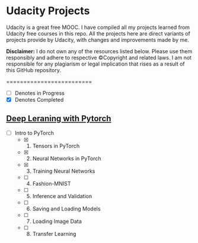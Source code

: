 # Udacity Projects
Udacity is a great free MOOC. I have compiled all my projects learned from Udacity free courses in this repo. All the projects here are direct variants of projects provide by Udacity, with changes and improvements made by me.

**Disclaimer:** I do not own any of the resources listed below. Please use them responsibly and adhere to respective &copy;Copyright and related laws. I am not responsible for any plagiarism or legal implication that rises as a result of this GitHub repository.

=========================
- [ ] Denotes in Progress
- [x] Denotes Completed

## [Deep Leraning with Pytorch](https://www.udacity.com/course/deep-learning-pytorch--ud188)
- [ ] Intro to PyTorch
  - [x] 1. Tensors in PyTorch
  - [x] 2. Neural Networks in PyTorch
  - [x] 3. Training Neural Networks
  - [ ] 4. Fashion-MNIST
  - [ ] 5. Inference and Validation
  - [ ] 6. Saving and Loading Models
  - [ ] 7. Loading Image Data
  - [ ] 8. Transfer Learning
